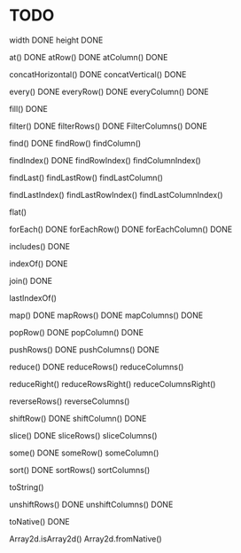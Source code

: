 # TODO
width DONE
height DONE

at() DONE
atRow() DONE
atColumn() DONE

concatHorizontal() DONE
concatVertical() DONE

every() DONE
everyRow() DONE
everyColumn() DONE

fill() DONE

filter() DONE
filterRows() DONE
FilterColumns() DONE

find() DONE
findRow()
findColumn()

findIndex() DONE
findRowIndex()
findColumnIndex()

findLast()
findLastRow()
findLastColumn()

findLastIndex()
findLastRowIndex()
findLastColumnIndex()

flat()

forEach() DONE
forEachRow() DONE
forEachColumn() DONE

includes() DONE

indexOf() DONE

join() DONE

lastIndexOf()

map() DONE
mapRows() DONE
mapColumns() DONE

popRow() DONE
popColumn() DONE

pushRows() DONE
pushColumns() DONE

reduce() DONE
reduceRows()
reduceColumns()

reduceRight()
reduceRowsRight()
reduceColumnsRight()

reverseRows()
reverseColumns()

shiftRow() DONE
shiftColumn() DONE

slice() DONE
sliceRows()
sliceColumns()

some() DONE
someRow()
someColumn()

sort() DONE
sortRows()
sortColumns()

toString()

unshiftRows() DONE
unshiftColumns() DONE

toNative() DONE

Array2d.isArray2d()
Array2d.fromNative()